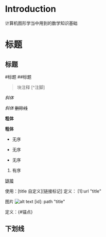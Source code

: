 # Introduction

计算机图形学当中用到的数学知识基础

标题
====

标题
-----

#标题
##标题


>块注释
[^注脚]

_斜体_

*斜体*
~~删除线~~

__粗体__

**粗体**

* 无序
+ 无序
- 无序

1. 有序

[链接](url "title")

<url>

使用：[title 自定义][链接标记]
定义：
[1]:url  "title"

图片
![alt text](path "title")
[id]: path "title"

定义：{#锚点}



下划线
---
